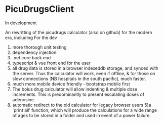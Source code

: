 # PicuDrugsClient

In development

An rewritting of the picudrugs calculator (also on github) for the modern era, including
For the dev
1) more thorough unit testing
2) dependency injection
3) .net core back end
4) typescript & vue front end 
for the user
1) all drug data is stored in a browser indexeddb storage, and synced with the server. Thus the calculator will work, even if offline, & for those on slow connections (NB hospitals in the south pacific), much faster.
2) much more mobile device friendly - bootstrap mobile first
3) The bolus drug calculator will allow indenting & multiple dose increments. This is predominantly to present escalating doses of adenosine.
4) automatic redirect to the old calculator for legacy browser users
5)a 'print all' function, which will produce the calculations for a wide range of ages to be stored in a folder and used in event of a power failure.
